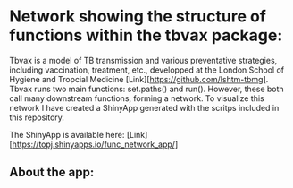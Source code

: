 # Network showing the structure of functions within the tbvax package:

Tbvax is a model of TB transmission and various preventative strategies, including vaccination, treatment, etc., developped at the London School of Hygiene and Tropcial Medicine [Link][https://github.com/lshtm-tbmg]. Tbvax runs  two main functions: set.paths() and run(). However, these both call many downstream functions, forming a network. To visualize this network I have created a ShinyApp generated with the scritps included in this repository.    

The ShinyApp is available here: [Link][https://topj.shinyapps.io/func_network_app/]

## About the app:

  



